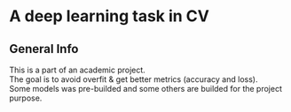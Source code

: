 # A deep learning task in CV

## General Info
This is a part of an academic project.\
The goal is to avoid overfit & get better metrics (accuracy and loss).\
Some models was pre-builded and some others are builded for the project purpose.

